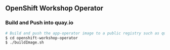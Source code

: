 ## OpenShift Workshop Operator

### Build and Push into quay.io

```sh
# Build and push the app-operator image to a public registry such as quay.io
$ cd openshift-workshop-operator
$ ./buildImage.sh
```
